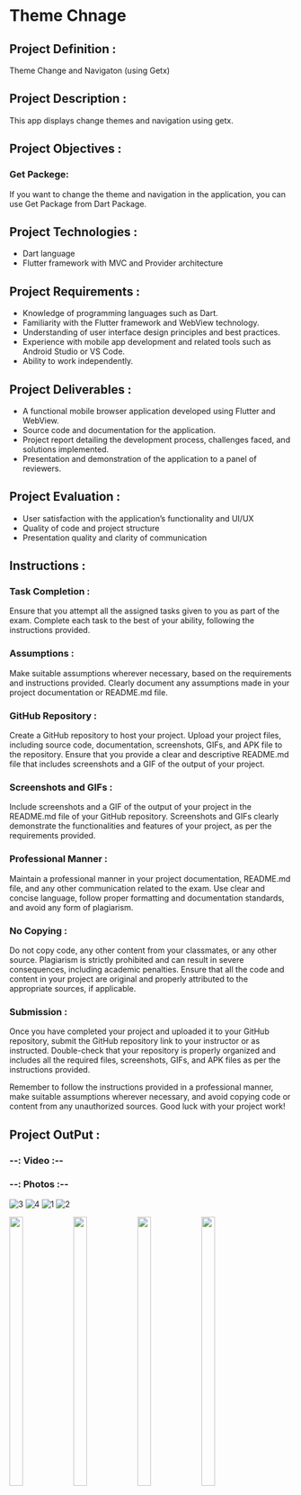 # Theme Chnage 

## Project Definition :

Theme Change and Navigaton (using Getx)

## Project Description :
This app displays change themes and navigation using getx.

## Project Objectives :

### Get Packege:
If you want to change the theme and navigation in the application, you can use Get Package from Dart Package.

## Project Technologies :

- Dart language
- Flutter framework with MVC and Provider architecture

## Project Requirements :

- Knowledge of programming languages such as Dart.
- Familiarity with the Flutter framework and WebView technology.
- Understanding of user interface design principles and best practices.
- Experience with mobile app development and related tools such as Android Studio or VS Code.
- Ability to work independently.

## Project Deliverables :

- A functional mobile browser application developed using Flutter and WebView.
- Source code and documentation for the application.
- Project report detailing the development process, challenges faced, and solutions implemented.
- Presentation and demonstration of the application to a panel of reviewers.

## Project Evaluation :

- User satisfaction with the application’s functionality and UI/UX
- Quality of code and project structure
- Presentation quality and clarity of communication


## Instructions :

### Task Completion :
Ensure that you attempt all the assigned tasks given to you as part of the exam. Complete each task to the best of your ability, following the instructions provided.

### Assumptions :
Make suitable assumptions wherever necessary, based on the requirements and instructions provided. Clearly document any assumptions made in your project documentation or README.md file.

### GitHub Repository :
Create a GitHub repository to host your project. Upload your project files, including source code, documentation, screenshots, GIFs, and APK file to the repository. Ensure that you provide a clear and descriptive README.md file that includes screenshots and a GIF of the output of your project.

### Screenshots and GIFs :
Include screenshots and a GIF of the output of your project in the README.md file of your GitHub repository. Screenshots and GIFs clearly demonstrate the functionalities and features of your project, as per the requirements provided.

### Professional Manner :
Maintain a professional manner in your project documentation, README.md file, and any other communication related to the exam. Use clear and concise language, follow proper formatting and
documentation standards, and avoid any form of plagiarism.

### No Copying :
Do not copy code, any other content from your classmates, or any other source. Plagiarism is strictly prohibited and can result in severe consequences, including academic penalties. Ensure that all the code and content in your project are original and properly attributed to the appropriate sources, if applicable.

### Submission :
Once you have completed your project and uploaded it to your GitHub repository, submit the GitHub repository link to your instructor or as instructed. Double-check that your repository is
properly organized and includes all the required files, screenshots, GIFs, and APK files as per the instructions provided.

Remember to follow the instructions provided in a professional manner, make suitable assumptions wherever necessary, and avoid copying code or content from any unauthorized sources. Good luck with your project work!


## Project OutPut :

### --: Video :--


### --: Photos :--
![3]()
![4]()
![1]()
![2]()

<p>
  <img align = "left"  src = "https://github.com/SJaynesh/Theme_Chenge/assets/115562979/525845e0-c9ae-478d-b759-09837ae29dad.png" width=22% height=35% >
  
  <img align = "left"  src = "https://github.com/SJaynesh/Theme_Chenge/assets/115562979/2d875a02-65d8-4889-8f0e-a0001286ece8.png" width=22% height=35% >
 
  <img align = "left"  src = "https://github.com/SJaynesh/Theme_Chenge/assets/115562979/d53db1c1-3c3e-42f1-adae-e145964befb6.png" width=22% height=35% >
 
  <img  src = "https://github.com/SJaynesh/Theme_Chenge/assets/115562979/6fb3c628-f884-4c61-9082-2c05f29a6f52.png" width=22% height=35% >
</P>
